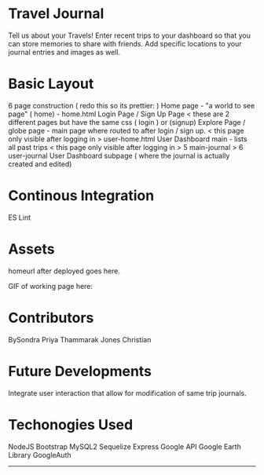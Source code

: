 # Travel Journal

Tell us about your Travels!
Enter recent trips to your dashboard so that you can store memories to share with friends. 
Add specific locations to your journal entries and images as well. 




# Basic Layout
6 page construction 
( redo this so its prettier: )
Home page - "a world to see page" ( home) - home.html
Login Page / Sign Up Page < these are 2 different pages but have the same css ( login ) or (signup)
Explore Page / globe page - main page where routed to after login / sign up. < this page only visible after logging in > user-home.html
User Dashboard main - lists all past trips < this page only visible after logging in > 5 main-journal > 6 user-journal
    User Dashboard subpage ( where the journal is actually created and edited)


# Continous Integration
ES Lint




# Assets
homeurl after deployed goes here.

GIF of working page here: 
# Contributors 
BySondra
Priya 
Thammarak
Jones
Christian


# Future Developments
Integrate user interaction that allow for modification of same trip journals. 


# Techonogies Used

NodeJS
Bootstrap
MySQL2
Sequelize
Express
Google API
Google Earth Library 
GoogleAuth

----



